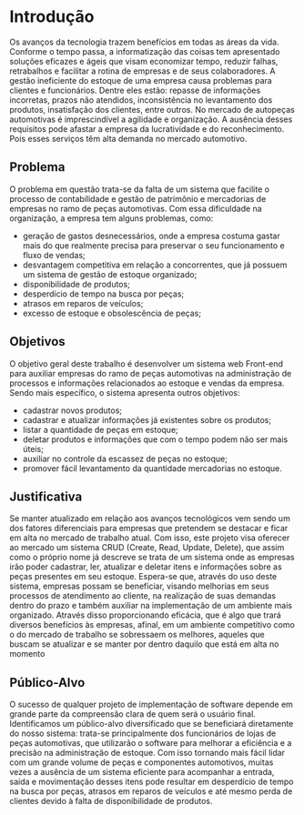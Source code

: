 # Introdução

Os avanços da tecnologia trazem benefícios em todas as áreas da vida. Conforme o tempo passa, a informatização das coisas tem apresentado soluções eficazes e ágeis que visam economizar tempo, reduzir falhas, retrabalhos e facilitar a rotina de empresas e de seus colaboradores. 
A gestão ineficiente do estoque de uma empresa causa problemas para clientes e funcionários. Dentre eles estão: repasse de informações incorretas, prazos não atendidos, inconsistência no levantamento dos produtos, insatisfação dos clientes, entre outros.
No mercado de autopeças automotivas é imprescindível a agilidade e organização. A ausência desses requisitos pode afastar a empresa da lucratividade e do reconhecimento. Pois esses serviços têm alta demanda no mercado automotivo.


## Problema

O problema em questão trata-se da falta de um sistema que facilite o processo de contabilidade e gestão de patrimônio e mercadorias de empresas no ramo de peças automotivas. Com essa dificuldade na organização, a empresa tem alguns problemas, como:
*	geração de gastos desnecessários, onde a empresa costuma gastar mais do que realmente precisa para preservar o seu funcionamento e fluxo de vendas;
* desvantagem competitiva em relação a concorrentes, que já possuem um sistema de gestão de estoque organizado;
* disponibilidade de produtos;
*	desperdício de tempo na busca por peças;
*	atrasos em reparos de veículos;
*	excesso de estoque e obsolescência de peças;


  

## Objetivos

O objetivo geral deste trabalho é desenvolver um sistema web Front-end para auxiliar  empresas do ramo de peças automotivas na administração de processos e informações relacionados ao estoque e vendas da empresa.
Sendo mais específico, o sistema apresenta outros objetivos:
*	cadastrar novos produtos;
*	cadastrar e atualizar informações já existentes sobre os produtos;
*	listar a quantidade de peças em estoque;
*	deletar produtos e informações que com o tempo podem não ser mais úteis;
* auxiliar no controle da escassez de peças no estoque;
*	promover fácil levantamento da quantidade mercadorias no estoque.


## Justificativa

Se manter atualizado em relação aos avanços tecnológicos vem sendo um dos fatores diferenciais para empresas que pretendem se destacar e ficar em alta no mercado de trabalho atual.
Com isso, este projeto visa oferecer ao mercado um sistema CRUD (Create, Read, Update, Delete), que assim como o próprio nome já descreve se trata de um sistema onde as empresas irão poder cadastrar, ler, atualizar e deletar itens e informações sobre as peças presentes em seu estoque.
Espera-se que, através do uso deste sistema, empresas possam se beneficiar, visando melhorias em seus processos de atendimento ao cliente, na realização de suas demandas dentro do prazo e também auxiliar na implementação de um ambiente mais organizado.
Através disso proporcionando eficácia, que é algo que trará diversos benefícios às empresas, afinal, em um ambiente competitivo como o do mercado de trabalho se sobressaem os melhores, aqueles que buscam se atualizar e se manter por dentro daquilo que está em alta no momento

## Público-Alvo

O sucesso de qualquer projeto de implementação de software depende em grande parte da compreensão clara de quem será o usuário final. 
Identificamos um público-alvo diversificado que se beneficiará diretamente do nosso sistema: trata-se principalmente dos funcionários de lojas de peças automotivas, que utilizarão o software para melhorar a eficiência e a precisão na administração de estoque. 
Com isso tornando mais fácil lidar com um grande volume de peças e componentes automotivos, muitas vezes a ausência de um sistema eficiente para acompanhar a entrada, saída e movimentação desses itens pode resultar em desperdício de tempo na busca por peças, atrasos em reparos de veículos e até mesmo perda de clientes devido à falta de disponibilidade de produtos. 


